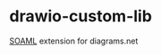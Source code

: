 # drawio-custom-lib
<a href="https://app.diagrams.net/?splash=0&clibs=Uhttps%3A%2F%2Fraw.githubusercontent.com%2Fgiva16%2Fdrawio-custom-lib%2Fmain%2FSOAML%2520Library%2FSoaML%2520-%2520General.xml;Uhttps%3A%2F%2Fraw.githubusercontent.com%2Fgiva16%2Fdrawio-custom-lib%2Fmain%2FSOAML%2520Library%2FSoaML%2520-%2520Interface.xml;Uhttps://raw.githubusercontent.com/giva16/drawio-custom-lib/main/SOAML%20Library/SoaML-%20Participant.xml">SOAML</a> extension for diagrams.net
 
